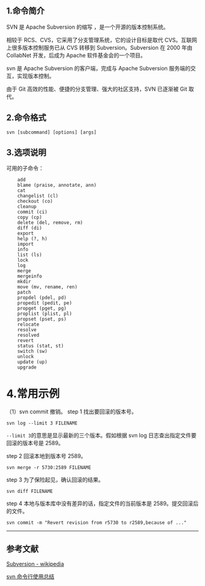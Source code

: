 ## 1.命令简介
SVN 是 Apache Subversion 的缩写 ，是一个开源的版本控制系统。

相较于 RCS、CVS，它采用了分支管理系统，它的设计目标是取代 CVS。互联网上很多版本控制服务已从 CVS 转移到 Subversion。Subversion 在 2000 年由 CollabNet 开发，后成为 Apache 软件基金会的一个项目。

svn 是 Apache Subversion 的客户端，完成与 Apache Subversion 服务端的交互，实现版本控制。

由于 Git 高效的性能、便捷的分支管理、强大的社区支持，SVN 已逐渐被 Git 取代。

## 2.命令格式
```
svn [subcommand] [options] [args]
```

## 3.选项说明
可用的子命令：
```
	add
	blame (praise, annotate, ann)
	cat
    changelist (cl)
    checkout (co)
    cleanup
    commit (ci)
    copy (cp)
    delete (del, remove, rm)
    diff (di)
    export
    help (?, h)
    import
    info
    list (ls)
    lock
    log
    merge
    mergeinfo
    mkdir
    move (mv, rename, ren)
    patch
    propdel (pdel, pd)
    propedit (pedit, pe)
    propget (pget, pg)
    proplist (plist, pl)
    propset (pset, ps)
    relocate
    resolve
    resolved
    revert
    status (stat, st)
    switch (sw)
    unlock
    update (up)
    upgrade
```

# 4.常用示例
（1）svn commit 撤销。
step 1 找出要回滚的版本号。
```
svn log --limit 3 FILENAME
```
`--limit 3`的意思是显示最新的三个版本。假如根据 svn log 日志查出指定文件要回滚的版本号是 2589。

step 2 回滚本地到版本号 2589。
```
svn merge -r 5730:2589 FILENAME
```

step 3 为了保险起见，确认回滚的结果。
```
svn diff FILENAME
```

step 4 本地与版本库中没有差异的话，指定文件的当前版本是 2589。提交回滚后的文件。
```
svn commit -m "Revert revision from r5730 to r2589,because of ..."
```

----
## 参考文献
[Subversion - wikipedia](https://zh.wikipedia.org/wiki/Subversion)

[svn 命令行使用总结](https://www.cnblogs.com/136asdxxl/p/7410947.html)

